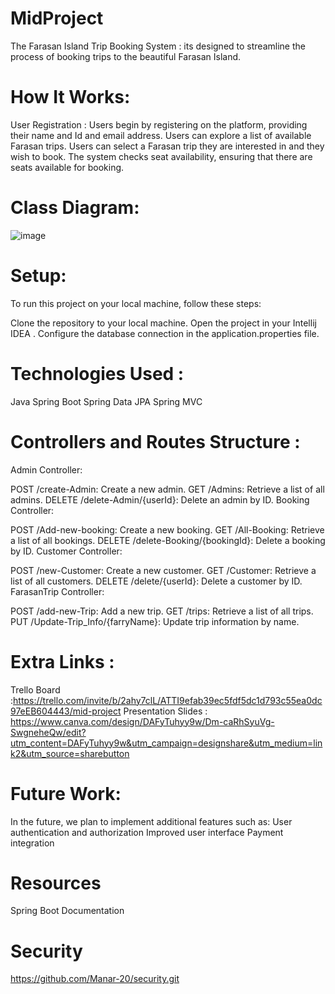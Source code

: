 # MidProject
The Farasan Island Trip Booking System :
its designed to streamline the process of booking trips to the beautiful Farasan Island.

# How It Works:
User Registration :
Users begin by registering on the platform, providing their name and Id
and email address.
Users can explore a list of available Farasan trips.
Users can select a Farasan trip they are interested in and they wish to book.
The system checks seat availability, ensuring that there are seats available for booking.
# Class Diagram:
![image](https://github.com/Manar-20/MidProject/assets/111026905/4fcb99b6-d83b-4e63-9e1a-c4b14f43d6bf)

# Setup:
To run this project on your local machine, follow these steps:

Clone the repository to your local machine.
Open the project in your Intellij IDEA .
Configure the database connection in the application.properties file.
# Technologies Used :
Java
Spring Boot
Spring Data JPA
Spring MVC

# Controllers and Routes Structure :
Admin Controller:

POST /create-Admin: Create a new admin.
GET /Admins: Retrieve a list of all admins.
DELETE /delete-Admin/{userId}: Delete an admin by ID.
Booking Controller:

POST /Add-new-booking: Create a new booking.
GET /All-Booking: Retrieve a list of all bookings.
DELETE /delete-Booking/{bookingId}: Delete a booking by ID.
Customer Controller:

POST /new-Customer: Create a new customer.
GET /Customer: Retrieve a list of all customers.
DELETE /delete/{userId}: Delete a customer by ID.
FarasanTrip Controller:

POST /add-new-Trip: Add a new trip.
GET /trips: Retrieve a list of all trips.
PUT /Update-Trip_Info/{farryName}: Update trip information by name.

# Extra Links :
Trello Board :https://trello.com/invite/b/2ahy7clL/ATTI9efab39ec5fdf5dc1d793c55ea0dc97eEB604443/mid-project
Presentation Slides : https://www.canva.com/design/DAFyTuhyy9w/Dm-caRhSyuVg-SwgneheQw/edit?utm_content=DAFyTuhyy9w&utm_campaign=designshare&utm_medium=link2&utm_source=sharebutton
# Future Work:
In the future, we plan to implement additional features such as:
User authentication and authorization
Improved user interface
Payment integration

# Resources
Spring Boot Documentation
# Security
https://github.com/Manar-20/security.git




